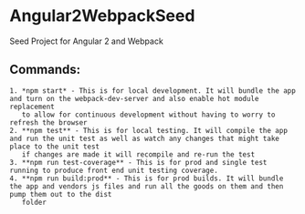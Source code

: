 # Angular2WebpackSeed
Seed Project for Angular 2 and Webpack

## Commands:
    1. *npm start* - This is for local development. It will bundle the app and turn on the webpack-dev-server and also enable hot module replacement
       to allow for continuous development without having to worry to refresh the browser
    2. **npm test** - This is for local testing. It will compile the app and run the unit test as well as watch any changes that might take place to the unit test
       if changes are made it will recompile and re-run the test
    3. **npm run test-coverage** - This is for prod and single test running to produce front end unit testing coverage.
    4. **npm run build:prod** - This is for prod builds. It will bundle the app and vendors js files and run all the goods on them and then pump them out to the dist
       folder